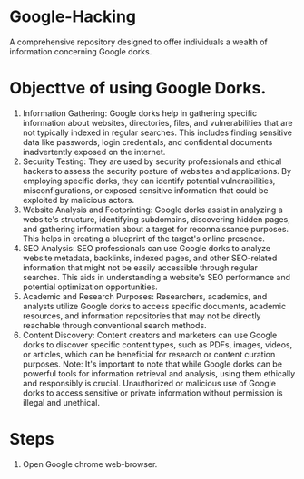 # Google-Hacking
A comprehensive repository designed to offer individuals a wealth of information concerning Google dorks.
# Objecttve of using Google Dorks.
1. Information Gathering: Google dorks help in gathering specific information about websites, directories, files, and vulnerabilities that are not typically indexed in regular searches. This includes finding sensitive data like passwords, login credentials, and confidential documents inadvertently exposed on the internet.
2. Security Testing: They are used by security professionals and ethical hackers to assess the security posture of websites and applications. By employing specific dorks, they can identify potential vulnerabilities, misconfigurations, or exposed sensitive information that could be exploited by malicious actors.
3. Website Analysis and Footprinting: Google dorks assist in analyzing a website's structure, identifying subdomains, discovering hidden pages, and gathering information about a target for reconnaissance purposes. This helps in creating a blueprint of the target's online presence.
4. SEO Analysis: SEO professionals can use Google dorks to analyze website metadata, backlinks, indexed pages, and other SEO-related information that might not be easily accessible through regular searches. This aids in understanding a website's SEO performance and potential optimization opportunities.
5. Academic and Research Purposes: Researchers, academics, and analysts utilize Google dorks to access specific documents, academic resources, and information repositories that may not be directly reachable through conventional search methods.
6. Content Discovery: Content creators and marketers can use Google dorks to discover specific content types, such as PDFs, images, videos, or articles, which can be beneficial for research or content curation purposes.
Note: It's important to note that while Google dorks can be powerful tools for information retrieval and analysis, using them ethically and responsibly is crucial. Unauthorized or malicious use of Google dorks to access sensitive or private information without permission is illegal and unethical.
# Steps
1. Open Google chrome web-browser.
